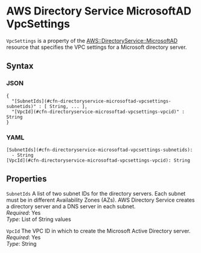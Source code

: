 # AWS Directory Service MicrosoftAD VpcSettings<a name="aws-properties-directoryservice-microsoftad-vpcsettings"></a>

`VpcSettings` is a property of the [AWS::DirectoryService::MicrosoftAD](aws-resource-directoryservice-microsoftad.md) resource that specifies the VPC settings for a Microsoft directory server\.

## Syntax<a name="w13ab1c21c10c96c13c17b5"></a>

### JSON<a name="aws-properties-directoryservice-microsoftad-vpcsettings-syntax.json"></a>

```
{
  "[SubnetIds](#cfn-directoryservice-microsoftad-vpcsettings-subnetids)" : [ String, ... ],
  "[VpcId](#cfn-directoryservice-microsoftad-vpcsettings-vpcid)" : String
}
```

### YAML<a name="aws-properties-directoryservice-microsoftad-vpcsettings-syntax.yaml"></a>

```
[SubnetIds](#cfn-directoryservice-microsoftad-vpcsettings-subnetids):
  - String
[VpcId](#cfn-directoryservice-microsoftad-vpcsettings-vpcid): String
```

## Properties<a name="w13ab1c21c10c96c13c17b7"></a>

`SubnetIds`  <a name="cfn-directoryservice-microsoftad-vpcsettings-subnetids"></a>
A list of two subnet IDs for the directory servers\. Each subnet must be in different Availability Zones \(AZs\)\. AWS Directory Service creates a directory server and a DNS server in each subnet\.  
*Required*: Yes  
*Type*: List of String values

`VpcId`  <a name="cfn-directoryservice-microsoftad-vpcsettings-vpcid"></a>
The VPC ID in which to create the Microsoft Active Directory server\.  
*Required*: Yes  
*Type*: String